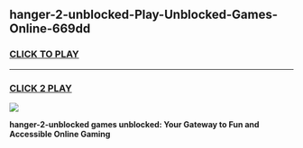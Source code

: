 
## hanger-2-unblocked-Play-Unblocked-Games-Online-669dd
<h3>
<a href="https://premium76.site?title=hanger-2-unblocked&ref=25A">CLICK TO PLAY</a></h3>
<hr>

<h3>
<a href="https://premium76.site?title=hanger-2-unblocked&ref=25A">CLICK 2 PLAY</a>
  
</h3>

<a href="https://premium76.site?title=hanger-2-unblocked&ref=25A"><img src="https://clearcache.store/games.png"></a>


**hanger-2-unblocked games unblocked: Your Gateway to Fun and Accessible Online Gaming**
